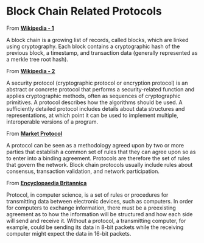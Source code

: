 # Block Chain Related Protocols

From [<u>**Wikipedia - 1**</u>](https://en.wikipedia.org/wiki/Blockchain)

A block chain is a growing list of records, called blocks, which are linked using cryptography. Each block contains a cryptographic hash of the previous block, a timestamp, and transaction data (generally represented as a merkle tree root hash).

From [<u>**Wikipedia - 2**</u>](https://en.wikipedia.org/wiki/Cryptographic_protocol)

A security protocol (cryptographic protocol or encryption protocol) is an abstract or concrete protocol that performs a security-related function and applies cryptographic methods, often as sequences of cryptographic primitives. A protocol describes how the algorithms should be used. A sufficiently detailed protocol includes details about data structures and representations, at which point it can be used to implement multiple, interoperable versions of a program.

From [<u>**Market Protocol**</u>](https://medium.com/market-protocol/blockchain-crash-course-protocols-dapps-apis-and-dexs-4c324964f9c2)

A protocol can be seen as a methodology agreed upon by two or more parties that establish a common set of rules that they can agree upon so as to enter into a binding agreement. Protocols are therefore the set of rules that govern the network. Block chain protocols usually include rules about consensus, transaction validation, and network participation.

From [<u>**Encyclopaedia Britannica**</u>](https://www.britannica.com/technology/protocol-computer-science)

Protocol, in computer science, is a set of rules or procedures for transmitting data between electronic devices, such as computers. In order for computers to exchange information, there must be a preexisting agreement as to how the information will be structured and how each side will send and receive it. Without a protocol, a transmitting computer, for example, could be sending its data in 8-bit packets while the receiving computer might expect the data in 16-bit packets.

